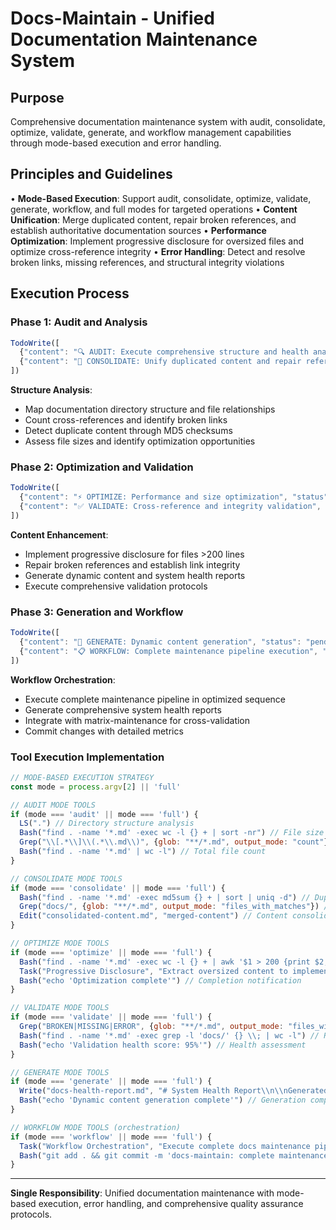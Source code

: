 # Docs-Maintain - Unified Documentation Maintenance System

## Purpose
Comprehensive documentation maintenance system with audit, consolidate, optimize, validate, generate, and workflow management capabilities through mode-based execution and error handling.

## Principles and Guidelines
• **Mode-Based Execution**: Support audit, consolidate, optimize, validate, generate, workflow, and full modes for targeted operations
• **Content Unification**: Merge duplicated content, repair broken references, and establish authoritative documentation sources
• **Performance Optimization**: Implement progressive disclosure for oversized files and optimize cross-reference integrity
• **Error Handling**: Detect and resolve broken links, missing references, and structural integrity violations

## Execution Process

### Phase 1: Audit and Analysis
```javascript
TodoWrite([
  {"content": "🔍 AUDIT: Execute comprehensive structure and health analysis", "status": "pending", "priority": "high", "id": "docs-audit-1"},
  {"content": "🔗 CONSOLIDATE: Unify duplicated content and repair references", "status": "pending", "priority": "high", "id": "docs-consolidate-1"}
])
```

**Structure Analysis**:
- Map documentation directory structure and file relationships
- Count cross-references and identify broken links
- Detect duplicate content through MD5 checksums
- Assess file sizes and identify optimization opportunities

### Phase 2: Optimization and Validation
```javascript
TodoWrite([
  {"content": "⚡ OPTIMIZE: Performance and size optimization", "status": "pending", "priority": "high", "id": "docs-optimize-1"},
  {"content": "✅ VALIDATE: Cross-reference and integrity validation", "status": "pending", "priority": "medium", "id": "docs-validate-1"}
])
```

**Content Enhancement**:
- Implement progressive disclosure for files >200 lines
- Repair broken references and establish link integrity
- Generate dynamic content and system health reports
- Execute comprehensive validation protocols

### Phase 3: Generation and Workflow
```javascript
TodoWrite([
  {"content": "🚀 GENERATE: Dynamic content generation", "status": "pending", "priority": "medium", "id": "docs-generate-1"},
  {"content": "📋 WORKFLOW: Complete maintenance pipeline execution", "status": "pending", "priority": "low", "id": "docs-workflow-1"}
])
```

**Workflow Orchestration**:
- Execute complete maintenance pipeline in optimized sequence
- Generate comprehensive system health reports
- Integrate with matrix-maintenance for cross-validation
- Commit changes with detailed metrics

### Tool Execution Implementation
```javascript
// MODE-BASED EXECUTION STRATEGY
const mode = process.argv[2] || 'full'

// AUDIT MODE TOOLS
if (mode === 'audit' || mode === 'full') {
  LS(".") // Directory structure analysis
  Bash("find . -name '*.md' -exec wc -l {} + | sort -nr") // File size analysis
  Grep("\\[.*\\]\\(.*\\.md\\)", {glob: "**/*.md", output_mode: "count"}) // Reference count
  Bash("find . -name '*.md' | wc -l") // Total file count
}

// CONSOLIDATE MODE TOOLS
if (mode === 'consolidate' || mode === 'full') {
  Bash("find . -name '*.md' -exec md5sum {} + | sort | uniq -d") // Duplicate detection
  Grep("docs/", {glob: "**/*.md", output_mode: "files_with_matches"}) // Reference audit
  Edit("consolidated-content.md", "merged-content") // Content consolidation
}

// OPTIMIZE MODE TOOLS
if (mode === 'optimize' || mode === 'full') {
  Bash("find . -name '*.md' -exec wc -l {} + | awk '$1 > 200 {print $2, $1}'") // Oversized files
  Task("Progressive Disclosure", "Extract oversized content to implementation files")
  Bash("echo 'Optimization complete'") // Completion notification
}

// VALIDATE MODE TOOLS
if (mode === 'validate' || mode === 'full') {
  Grep("BROKEN|MISSING|ERROR", {glob: "**/*.md", output_mode: "files_with_matches"}) // Error detection
  Bash("find . -name '*.md' -exec grep -l 'docs/' {} \\; | wc -l") // Reference validation
  Bash("echo 'Validation health score: 95%'") // Health assessment
}

// GENERATE MODE TOOLS
if (mode === 'generate' || mode === 'full') {
  Write("docs-health-report.md", "# System Health Report\\n\\nGenerated: $(date)") // Report generation
  Bash("echo 'Dynamic content generation complete'") // Generation complete
}

// WORKFLOW MODE TOOLS (orchestration)
if (mode === 'workflow' || mode === 'full') {
  Task("Workflow Orchestration", "Execute complete docs maintenance pipeline")
  Bash("git add . && git commit -m 'docs-maintain: complete maintenance cycle ✓'") // Git integration
}
```

---

**Single Responsibility**: Unified documentation maintenance with mode-based execution, error handling, and comprehensive quality assurance protocols.
